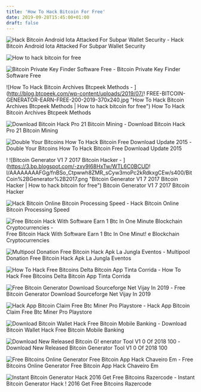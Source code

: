 ```yaml
---
title: 'How To Hack Bitcoin For Free'
date: 2019-09-28T15:45:00+01:00
draft: false
---
```


![Hack Bitcoin Android Iota Attacked For Subpar Wallet Security - ](https://i.ytimg.com/vi/ZoieGOGv01Q/maxresdefault.jpg "Hack Bitcoin Android Iota Attacked For Subpar Wallet Security | How to hack bitcoin for free") Hack Bitcoin Android Iota Attacked For Subpar Wallet Security

![How to hack bitcoin for free](http://downloads.ffisk.net/wp-content/uploads/2019/03/NEW-FREE-GENERATOR-BITCOIN-HACK-SCRIPT-JANUARY-2019721-892x502.jpg "How to hack bitcoin for free") 

![Bitcoin Private Key Finder Software Free - ](http://dfcaircraft.de/img/2e3225dbe0987209fe95e5da42b287b7.jpg "Bitcoin Private Key Finder Software Free | How to hack bitcoin for free") Bitcoin Private Key Finder Software Free

![How To Hack Bitcoin Archives Btcpeek Methods - ](http://blog.btcpeek.com/wp-content/uploads/2019/07/!   FREE-BITCOIN-GENERATOR-EARN-FREE-200-2019-370x240.jpg "How To Hack Bitcoin Archives Btcpeek Methods | How to hack bitcoin for free") How To Hack Bitcoin Archives Btcpeek Methods

![Download Bitcoin Hack Pro 21 Bitcoin Mining - ](http://bitcoinvideospro.com/wp-content/uploads/2017/05/1493651743_maxresdefault.jpg "Download Bitcoin Hack Pro 21 Bitcoin Mining | How to hack bitcoin for free") Download Bitcoin Hack Pro 21 Bitcoin Mining

![Double Your Bitcoins How To Hack Bitcoin Free Download Update 2015 - ](https://i.ytimg.com/vi/FyFWmvGRqV8/maxresdefault.jpg "Double Your Bitcoins How To Hack Bitcoin Free Download Update 2015 | How to hack bitcoin for free") Double Your Bitcoins How To Hack Bitcoin Free Download Update 2015

! ![Bitcoin Generator V1 7 2017 Bitcoin Hacker - ](https://3.bp.blogspot.com/-zxy9I68HxTw/WTL6C0BCUD!   I/AAAAAAAAFGg/fnBSo_Ctpwwh8ZMR_sCyw3moPc2kRdkxgCEw/s400/BitCoin%2BGenerator%2B2017.png "Bitcoin Generator V1 7 2017 Bitcoin Hacker | How to hack bitcoin for free") Bitcoin Generator V1 7 2017 Bitcoin Hacker

![Hack Bitcoin Online Bitcoin Processing Speed - ](https://pbs.twimg.com/media/B5D-W51IcAAQHQZ.jpg:large "Hack Bitcoin Online Bitcoin Processing Speed | How to hack bitcoin for free") Hack Bitcoin Online Bitcoin Processing Speed

![Free Bitcoin Hack With Software Earn 1 Btc In One Minute Blockchain Cryptocurrencies - ](https://i.ytimg.com/vi/8buNfOLa4Ok/maxresdefault.jpg "Free Bitcoin Hack With Software Earn 1 Btc In One Minute Blockchain Cryptocurrencies | How to hack bitcoin for free") Free Bitcoin Hack With Software Earn 1 Btc In One Minut! e Blockchain Cryptocurrencies

![Multipool Donation Free Bitcoin Hack Apk La Jungla Eventos - ](https://cdn4.geckoandfly.com/wp-content/uploads/2017/12/bitminter-mining-pool-bitcoin.jpg "Multipool Donation Free Bitcoin Hack Apk La Jungla Eventos | How to hack bitcoin for free") Multipool Donation Free Bitcoin Hack Apk La Jungla Eventos

![How To Hack Free Bitcoins Delta Bitcoin App Tinta Corrida - ](https://blocksdecoded.com/wp-content/uploads/2018/12/Bitsnapp.png "How To Hack Free Bitcoins Delta Bitcoin App Tinta Corrida | How to hack bitcoin for free") How To Hack Free Bitcoins Delta Bitcoin App Tinta Corrida

![Free Bitcoin Generator Download Sourceforge Net Vijay In 2019 - ](https://i.pinimg.com/originals/4e/a4/73/4ea47367e3eeccdf730cf636ab569ce2.png "Free B!   itcoin Generator Download Sourceforge Net Vijay In 2019 | How to hack b!   itcoin for free") Free Bitcoin Generator Download Sourceforge Net Vijay In 2019

![Hack App Bitcoin Claim Free Btc Miner Pro Playstore - ](https://i.ytimg.com/vi/QIaMrrmnQDs/maxresdefault.jpg "Hack App Bitcoin Claim Free Btc Miner Pro Playstore | How to hack bitcoin for free") Hack App Bitcoin Claim Free Btc Miner Pro Playstore

![Download Bitcoin Wallet Hack Free Bitcoin Mobile Banking - ](https://cdn.coolwallet.io/wp-content/uploads/2018/07/CoolWallet-S-Bitcoin-Wallet.png "Download Bitcoin Wallet Hack Free Bitcoin Mobile Banking | How to hack bitcoin for free") Download Bitcoin Wallet Hack Free Bitcoin Mobile Banking

![Download New Released Bitcoin G!   enerator Tool V1 0 Of 2018 100 - ](https://3.bp.blogspot.com/-Yqzn5woZ7Ks/V0Wf3O3WXwI/AAAAAAAABGY/lU3ycTL-ocI5CP1Yv2ICdERO0FvYCKywgCLcB/s640/app.png "Download New Released Bitcoin Generator Tool V1 0 Of 2018 100 | How to hack bitcoin for free") Download New Released Bitcoin Generator Tool V1 0 Of 2018 100

![Free Bitcoins Online Generator Free Bitcoin App Hack Chaveiro Em - ](http://1.bp.blogspot.com/-UxD2fgYWDYk/WQi9l4eT5cI/AAAAAAAAAT4/RpINr9WdrmMCD1AWPse0Jt5Wq8G320LqwCK4B/s1600/Icon.png "Free Bitcoins Online Generator Free Bitcoin App Hack Chaveiro Em | How to hack bitcoin for free") Free Bitcoins Online Generator Free Bitcoin App Hack Chaveiro Em

![Instant Bitcoin Generator Hack 2016 Get Free Bitcoins Razercode - ](https://razercode.files.wordpress.com/2016/02/bitcoin-generator-hack.png?w=589&h=159 "Instant Bitcoin Generator Hack 2016 Get Free Bitcoins Razercode | How to hack bitcoin for free") Instant Bitcoin Generator Hack ! 2016 Get Free Bitcoins Razercode
